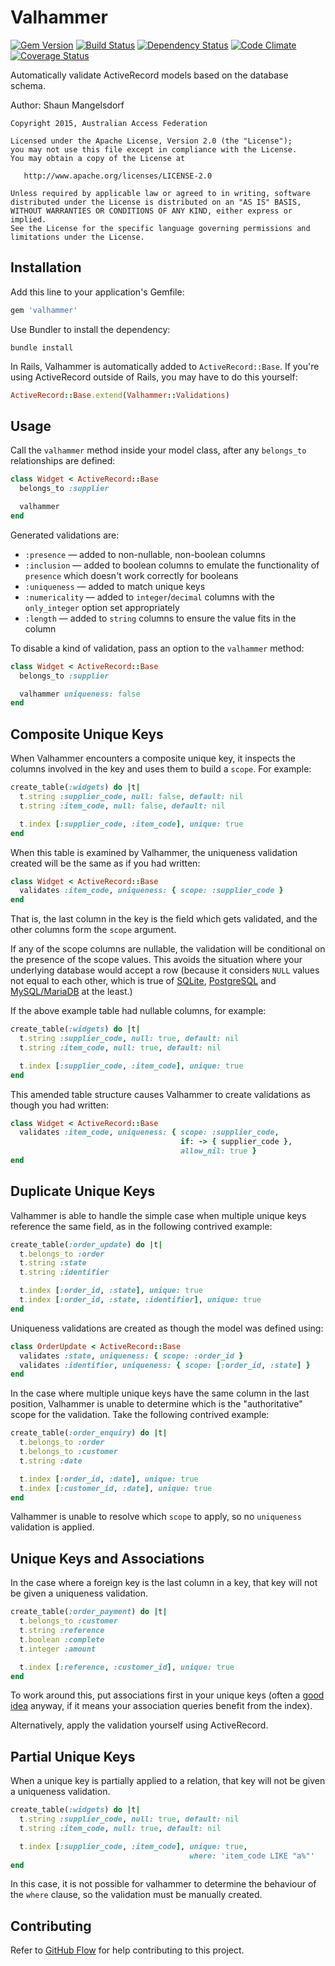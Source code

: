 # Valhammer

[![Gem Version][GV img]][Gem Version]
[![Build Status][BS img]][Build Status]
[![Dependency Status][DS img]][Dependency Status]
[![Code Climate][CC img]][Code Climate]
[![Coverage Status][CS img]][Code Climate]

[Gem Version]: https://rubygems.org/gems/valhammer
[Build Status]: https://codeship.com/projects/91215
[Dependency Status]: https://gemnasium.com/ausaccessfed/valhammer
[Code Climate]: https://codeclimate.com/github/ausaccessfed/valhammer

[GV img]: https://img.shields.io/gem/v/valhammer.svg
[BS img]: https://img.shields.io/codeship/eb0d3cd0-0cd1-0133-3c85-7aae0ba3591b/develop.svg
[DS img]: https://img.shields.io/gemnasium/ausaccessfed/valhammer.svg
[CC img]: https://img.shields.io/codeclimate/github/ausaccessfed/valhammer.svg
[CS img]: https://img.shields.io/codeclimate/coverage/github/ausaccessfed/valhammer.svg

Automatically validate ActiveRecord models based on the database schema.

Author: Shaun Mangelsdorf

```
Copyright 2015, Australian Access Federation

Licensed under the Apache License, Version 2.0 (the "License");
you may not use this file except in compliance with the License.
You may obtain a copy of the License at

   http://www.apache.org/licenses/LICENSE-2.0

Unless required by applicable law or agreed to in writing, software
distributed under the License is distributed on an "AS IS" BASIS,
WITHOUT WARRANTIES OR CONDITIONS OF ANY KIND, either express or implied.
See the License for the specific language governing permissions and
limitations under the License.
```

## Installation

Add this line to your application's Gemfile:

```ruby
gem 'valhammer'
```

Use Bundler to install the dependency:

```
bundle install
```

In Rails, Valhammer is automatically added to `ActiveRecord::Base`. If you're
using ActiveRecord outside of Rails, you may have to do this yourself:

```ruby
ActiveRecord::Base.extend(Valhammer::Validations)
```

## Usage

Call the `valhammer` method inside your model class, after any `belongs_to`
relationships are defined:

```ruby
class Widget < ActiveRecord::Base
  belongs_to :supplier

  valhammer
end
```

Generated validations are:

* `:presence` &mdash; added to non-nullable, non-boolean columns
* `:inclusion` &mdash; added to boolean columns to emulate the functionality of
  `presence` which doesn't work correctly for booleans
* `:uniqueness` &mdash; added to match unique keys
* `:numericality` &mdash; added to `integer`/`decimal` columns with the
  `only_integer` option set appropriately
* `:length` &mdash; added to `string` columns to ensure the value fits in the
  column

To disable a kind of validation, pass an option to the `valhammer` method:

```ruby
class Widget < ActiveRecord::Base
  belongs_to :supplier

  valhammer uniqueness: false
end
```

## Composite Unique Keys

When Valhammer encounters a composite unique key, it inspects the columns
involved in the key and uses them to build a `scope`. For example:

```ruby
create_table(:widgets) do |t|
  t.string :supplier_code, null: false, default: nil
  t.string :item_code, null: false, default: nil

  t.index [:supplier_code, :item_code], unique: true
end
```

When this table is examined by Valhammer, the uniqueness validation created will
be the same as if you had written:

```ruby
class Widget < ActiveRecord::Base
  validates :item_code, uniqueness: { scope: :supplier_code }
end
```

That is, the last column in the key is the field which gets validated, and the
other columns form the `scope` argument.

If any of the scope columns are nullable, the validation will be conditional on
the presence of the scope values. This avoids the situation where your
underlying database would accept a row (because it considers `NULL` values not
equal to each other, which is true of [SQLite][sqlite-null-index],
[PostgreSQL][postgres-null-index] and [MySQL/MariaDB][mysql-null-index] at the
least.)

If the above example table had nullable columns, for example:

```ruby
create_table(:widgets) do |t|
  t.string :supplier_code, null: true, default: nil
  t.string :item_code, null: true, default: nil

  t.index [:supplier_code, :item_code], unique: true
end
```

This amended table structure causes Valhammer to create validations as though
you had written:

```ruby
class Widget < ActiveRecord::Base
  validates :item_code, uniqueness: { scope: :supplier_code,
                                      if: -> { supplier_code },
                                      allow_nil: true }
end
```

[sqlite-null-index]: https://www.sqlite.org/lang_createindex.html
[postgres-null-index]: http://www.postgresql.org/docs/9.0/static/indexes-unique.html
[mysql-null-index]: https://dev.mysql.com/doc/refman/5.0/en/create-index.html

## Duplicate Unique Keys

Valhammer is able to handle the simple case when multiple unique keys reference
the same field, as in the following contrived example:

```ruby
create_table(:order_update) do |t|
  t.belongs_to :order
  t.string :state
  t.string :identifier

  t.index [:order_id, :state], unique: true
  t.index [:order_id, :state, :identifier], unique: true
end
```

Uniqueness validations are created as though the model was defined using:

```ruby
class OrderUpdate < ActiveRecord::Base
  validates :state, uniqueness: { scope: :order_id }
  validates :identifier, uniqueness: { scope: [:order_id, :state] }
end
```

In the case where multiple unique keys have the same column in the last
position, Valhammer is unable to determine which is the "authoritative" scope
for the validation. Take the following contrived example:

```ruby
create_table(:order_enquiry) do |t|
  t.belongs_to :order
  t.belongs_to :customer
  t.string :date

  t.index [:order_id, :date], unique: true
  t.index [:customer_id, :date], unique: true
end
```

Valhammer is unable to resolve which `scope` to apply, so no `uniqueness`
validation is applied.

## Unique Keys and Associations

In the case where a foreign key is the last column in a key, that key will not
be given a uniqueness validation.

```ruby
create_table(:order_payment) do |t|
  t.belongs_to :customer
  t.string :reference
  t.boolean :complete
  t.integer :amount

  t.index [:reference, :customer_id], unique: true
end
```

To work around this, put associations first in your unique keys (often a
[good idea](http://dev.mysql.com/doc/refman/5.6/en/multiple-column-indexes.html)
anyway, if it means your association queries benefit from the index).

Alternatively, apply the validation yourself using ActiveRecord.

## Partial Unique Keys

When a unique key is partially applied to a relation, that key will not be given
a uniqueness validation.

```ruby
create_table(:widgets) do |t|
  t.string :supplier_code, null: true, default: nil
  t.string :item_code, null: true, default: nil

  t.index [:supplier_code, :item_code], unique: true,
                                        where: 'item_code LIKE "a%"'
end
```

In this case, it is not possible for valhammer to determine the behaviour of the
`where` clause, so the validation must be manually created.

## Contributing

Refer to [GitHub Flow](https://guides.github.com/introduction/flow/) for
help contributing to this project.
